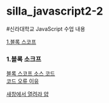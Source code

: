 # silla_javascript2-2
#신라대학교 JavaScript 수업 내용

[1.블록 스코프](#1-블록-소크프)



### 1\.블록 소크프
[블록 스코프 소스 코드](https://github.com/noah-wilson0/silla_javascript2-2/blob/main/4%EC%9E%A5/js/scope-4.js)<br>
[코드 오류 이유](https://velog.io/@noah-wilson0/%EB%B8%94%EB%A1%9D-%EC%86%8C%EC%BD%94%ED%94%84)



<a href="[https://google.com](https://velog.io/@noah-wilson0/%EB%B8%94%EB%A1%9D-%EC%86%8C%EC%BD%94%ED%94%84)https://velog.io/@noah-wilson0/%EB%B8%94%EB%A1%9D-%EC%86%8C%EC%BD%94%ED%94%84" target="_blank">새창에서 열려랴 얍</a>










